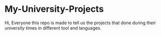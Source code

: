 # My-University-Projects
Hi, Everyone this repo is made to tell us the projects that done during their university times in different tool and languages.
